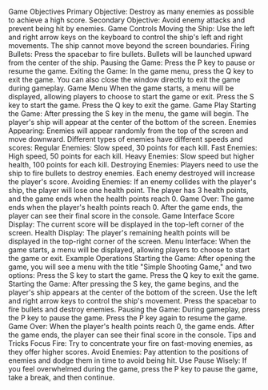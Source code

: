 Game Objectives
Primary Objective: Destroy as many enemies as possible to achieve a high score.
Secondary Objective: Avoid enemy attacks and prevent being hit by enemies.
Game Controls
Moving the Ship:
Use the left and right arrow keys on the keyboard to control the ship's left and right movements.
The ship cannot move beyond the screen boundaries.
Firing Bullets:
Press the spacebar to fire bullets.
Bullets will be launched upward from the center of the ship.
Pausing the Game:
Press the P key to pause or resume the game.
Exiting the Game:
In the game menu, press the Q key to exit the game.
You can also close the window directly to exit the game during gameplay.
Game Menu
When the game starts, a menu will be displayed, allowing players to choose to start the game or exit.
Press the S key to start the game.
Press the Q key to exit the game.
Game Play
Starting the Game:
After pressing the S key in the menu, the game will begin.
The player's ship will appear at the center of the bottom of the screen.
Enemies Appearing:
Enemies will appear randomly from the top of the screen and move downward.
Different types of enemies have different speeds and scores:
Regular Enemies: Slow speed, 30 points for each kill.
Fast Enemies: High speed, 50 points for each kill.
Heavy Enemies: Slow speed but higher health, 100 points for each kill.
Destroying Enemies:
Players need to use the ship to fire bullets to destroy enemies.
Each enemy destroyed will increase the player's score.
Avoiding Enemies:
If an enemy collides with the player's ship, the player will lose one health point.
The player has 3 health points, and the game ends when the health points reach 0.
Game Over:
The game ends when the player's health points reach 0.
After the game ends, the player can see their final score in the console.
Game Interface
Score Display: The current score will be displayed in the top-left corner of the screen.
Health Display: The player's remaining health points will be displayed in the top-right corner of the screen.
Menu Interface: When the game starts, a menu will be displayed, allowing players to choose to start the game or exit.
Example Operations
Starting the Game:
After opening the game, you will see a menu with the title "Simple Shooting Game," and two options:
Press the S key to start the game.
Press the Q key to exit the game.
Starting the Game:
After pressing the S key, the game begins, and the player's ship appears at the center of the bottom of the screen.
Use the left and right arrow keys to control the ship's movement.
Press the spacebar to fire bullets and destroy enemies.
Pausing the Game:
During gameplay, press the P key to pause the game.
Press the P key again to resume the game.
Game Over:
When the player's health points reach 0, the game ends.
After the game ends, the player can see their final score in the console.
Tips and Tricks
Focus Fire: Try to concentrate your fire on fast-moving enemies, as they offer higher scores.
Avoid Enemies: Pay attention to the positions of enemies and dodge them in time to avoid being hit.
Use Pause Wisely: If you feel overwhelmed during the game, press the P key to pause the game, take a break, and then continue.
